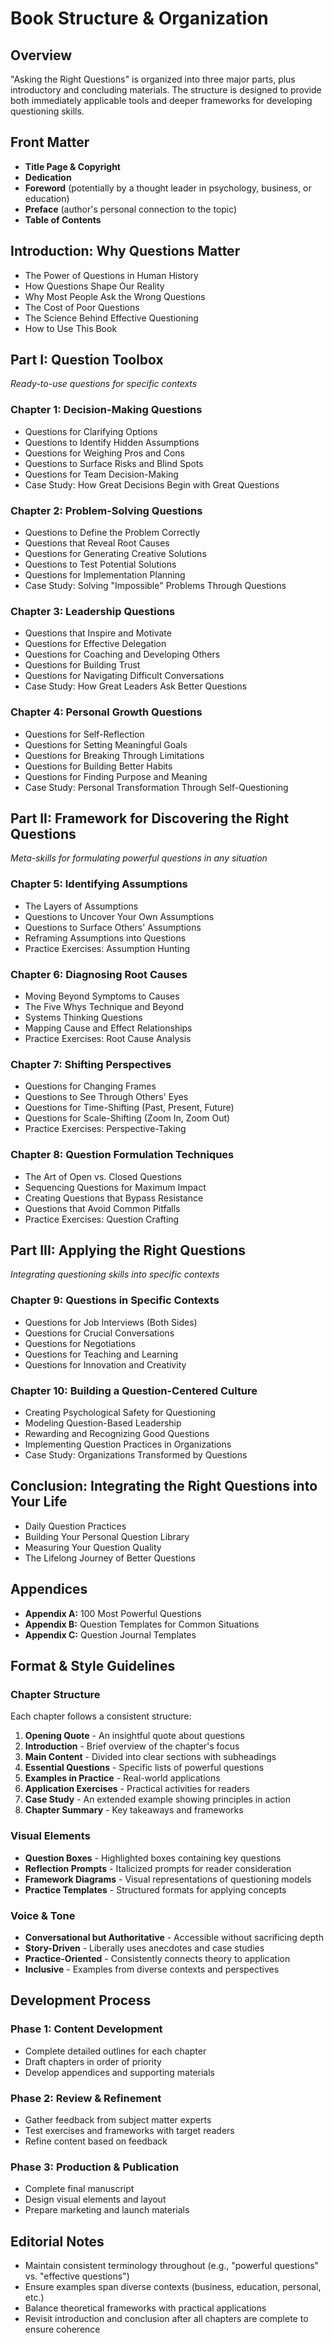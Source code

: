 # Book Structure & Organization

## Overview

"Asking the Right Questions" is organized into three major parts, plus introductory and concluding materials. The structure is designed to provide both immediately applicable tools and deeper frameworks for developing questioning skills.

## Front Matter
- **Title Page & Copyright**
- **Dedication**
- **Foreword** (potentially by a thought leader in psychology, business, or education)
- **Preface** (author's personal connection to the topic)
- **Table of Contents**

## Introduction: Why Questions Matter
- The Power of Questions in Human History
- How Questions Shape Our Reality
- Why Most People Ask the Wrong Questions
- The Cost of Poor Questions
- The Science Behind Effective Questioning
- How to Use This Book

## Part I: Question Toolbox
*Ready-to-use questions for specific contexts*

### Chapter 1: Decision-Making Questions
- Questions for Clarifying Options
- Questions to Identify Hidden Assumptions
- Questions for Weighing Pros and Cons
- Questions to Surface Risks and Blind Spots
- Questions for Team Decision-Making
- Case Study: How Great Decisions Begin with Great Questions

### Chapter 2: Problem-Solving Questions
- Questions to Define the Problem Correctly
- Questions that Reveal Root Causes
- Questions for Generating Creative Solutions
- Questions to Test Potential Solutions
- Questions for Implementation Planning
- Case Study: Solving "Impossible" Problems Through Questions

### Chapter 3: Leadership Questions
- Questions that Inspire and Motivate
- Questions for Effective Delegation
- Questions for Coaching and Developing Others
- Questions for Building Trust
- Questions for Navigating Difficult Conversations
- Case Study: How Great Leaders Ask Better Questions

### Chapter 4: Personal Growth Questions
- Questions for Self-Reflection
- Questions for Setting Meaningful Goals
- Questions for Breaking Through Limitations
- Questions for Building Better Habits
- Questions for Finding Purpose and Meaning
- Case Study: Personal Transformation Through Self-Questioning

## Part II: Framework for Discovering the Right Questions
*Meta-skills for formulating powerful questions in any situation*

### Chapter 5: Identifying Assumptions
- The Layers of Assumptions
- Questions to Uncover Your Own Assumptions
- Questions to Surface Others' Assumptions
- Reframing Assumptions into Questions
- Practice Exercises: Assumption Hunting

### Chapter 6: Diagnosing Root Causes
- Moving Beyond Symptoms to Causes
- The Five Whys Technique and Beyond
- Systems Thinking Questions
- Mapping Cause and Effect Relationships
- Practice Exercises: Root Cause Analysis

### Chapter 7: Shifting Perspectives
- Questions for Changing Frames
- Questions to See Through Others' Eyes
- Questions for Time-Shifting (Past, Present, Future)
- Questions for Scale-Shifting (Zoom In, Zoom Out)
- Practice Exercises: Perspective-Taking

### Chapter 8: Question Formulation Techniques
- The Art of Open vs. Closed Questions
- Sequencing Questions for Maximum Impact
- Creating Questions that Bypass Resistance
- Questions that Avoid Common Pitfalls
- Practice Exercises: Question Crafting

## Part III: Applying the Right Questions
*Integrating questioning skills into specific contexts*

### Chapter 9: Questions in Specific Contexts
- Questions for Job Interviews (Both Sides)
- Questions for Crucial Conversations
- Questions for Negotiations
- Questions for Teaching and Learning
- Questions for Innovation and Creativity

### Chapter 10: Building a Question-Centered Culture
- Creating Psychological Safety for Questioning
- Modeling Question-Based Leadership
- Rewarding and Recognizing Good Questions
- Implementing Question Practices in Organizations
- Case Study: Organizations Transformed by Questions

## Conclusion: Integrating the Right Questions into Your Life
- Daily Question Practices
- Building Your Personal Question Library
- Measuring Your Question Quality
- The Lifelong Journey of Better Questions

## Appendices
- **Appendix A:** 100 Most Powerful Questions
- **Appendix B:** Question Templates for Common Situations
- **Appendix C:** Question Journal Templates

## Format & Style Guidelines

### Chapter Structure
Each chapter follows a consistent structure:
1. **Opening Quote** - An insightful quote about questions
2. **Introduction** - Brief overview of the chapter's focus
3. **Main Content** - Divided into clear sections with subheadings
4. **Essential Questions** - Specific lists of powerful questions
5. **Examples in Practice** - Real-world applications
6. **Application Exercises** - Practical activities for readers
7. **Case Study** - An extended example showing principles in action
8. **Chapter Summary** - Key takeaways and frameworks

### Visual Elements
- **Question Boxes** - Highlighted boxes containing key questions
- **Reflection Prompts** - Italicized prompts for reader consideration
- **Framework Diagrams** - Visual representations of questioning models
- **Practice Templates** - Structured formats for applying concepts

### Voice & Tone
- **Conversational but Authoritative** - Accessible without sacrificing depth
- **Story-Driven** - Liberally uses anecdotes and case studies
- **Practice-Oriented** - Consistently connects theory to application
- **Inclusive** - Examples from diverse contexts and perspectives

## Development Process

### Phase 1: Content Development
- Complete detailed outlines for each chapter
- Draft chapters in order of priority
- Develop appendices and supporting materials

### Phase 2: Review & Refinement
- Gather feedback from subject matter experts
- Test exercises and frameworks with target readers
- Refine content based on feedback

### Phase 3: Production & Publication
- Complete final manuscript
- Design visual elements and layout
- Prepare marketing and launch materials

## Editorial Notes
- Maintain consistent terminology throughout (e.g., "powerful questions" vs. "effective questions")
- Ensure examples span diverse contexts (business, education, personal, etc.)
- Balance theoretical frameworks with practical applications
- Revisit introduction and conclusion after all chapters are complete to ensure coherence 